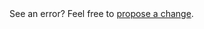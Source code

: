    <footer>
See an error? Feel free to
      <a href="{{ site.repo.repository_url }}/edit/{{ site.repo.branch }}/{{ page.path }}" title="Help improve {{ page.path }}">propose a change</a>.
      </footer>